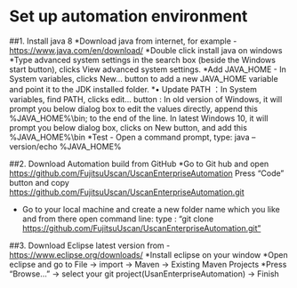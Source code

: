 # Set up automation environment

##1. Install java 8
*Download java from internet, for example - https://www.java.com/en/download/
*Double click install java on windows
*Type advanced system settings in the search box (beside the Windows start button), clicks View advanced system settings.
*Add JAVA_HOME - In System variables, clicks New... button to add a new JAVA_HOME variable and point it to the JDK installed folder.
*•	Update PATH ：In System variables, find PATH, clicks edit... button :
In old version of Windows, it will prompt you below dialog box to edit the values directly, append this %JAVA_HOME%\bin; to the end of the line.
In latest Windows 10, it will prompt you below dialog box, clicks on New button, and add this %JAVA_HOME%\bin
*Test - Open a command prompt, type: java –version/echo %JAVA_HOME%

##2. Download Automation build from GitHub
*Go to Git hub  and open https://github.com/FujitsuUscan/UscanEnterpriseAutomation
Press “Code” button and copy https://github.com/FujitsuUscan/UscanEnterpriseAutomation.git
* Go to your local machine and create a new folder name which you like and from there open command line: type : “git clone https://github.com/FujitsuUscan/UscanEnterpriseAutomation.git”

##3. Download Eclipse latest version from - https://www.eclipse.org/downloads/
*Install eclipse on your window
*Open eclipse and go to File -> import -> Maven -> Existing Maven Projects
*Press “Browse…” -> select your git project(UsanEnterpriseAutomation) -> Finish